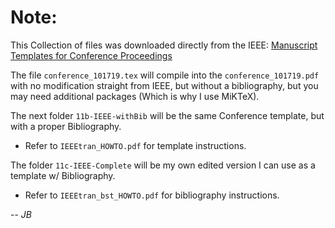 # Note:

This Collection of files was downloaded directly from the IEEE: [Manuscript Templates for Conference Proceedings](https://www.ieee.org/conferences/publishing/templates.html)

The file `conference_101719.tex` will compile into the `conference_101719.pdf` with no modification straight from IEEE, but without a bibliography, but you may need additional packages (Which is why I use MiKTeX).

The next folder `11b-IEEE-withBib` will be the same Conference template, but with a proper Bibliography.
 - Refer to `IEEEtran_HOWTO.pdf` for template instructions.

The folder `11c-IEEE-Complete` will be my own edited version I can use as a template w/ Bibliography.
 - Refer to `IEEEtran_bst_HOWTO.pdf` for bibliography instructions.


 -- $JB$